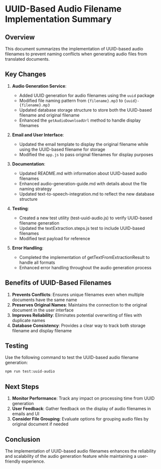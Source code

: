 # UUID-Based Audio Filename Implementation Summary

## Overview

This document summarizes the implementation of UUID-based audio filenames to prevent naming conflicts when generating audio files from translated documents.

## Key Changes

1. **Audio Generation Service**:
   - Added UUID generation for audio filenames using the `uuid` package
   - Modified file naming pattern from `{filename}.mp3` to `{uuid}-{filename}.mp3`
   - Updated database storage structure to store both the UUID-based filename and original filename
   - Enhanced the `getAudioDownloadUrl` method to handle display filenames

2. **Email and User Interface**:
   - Updated the email template to display the original filename while using the UUID-based filename for storage
   - Modified the `app.js` to pass original filenames for display purposes

3. **Documentation**:
   - Updated README.md with information about UUID-based audio filenames
   - Enhanced audio-generation-guide.md with details about the file naming strategy
   - Updated text-to-speech-integration.md to reflect the new database structure

4. **Testing**:
   - Created a new test utility (test-uuid-audio.js) to verify UUID-based filename generation
   - Updated the textExtraction.steps.js test to include UUID-based filenames
   - Modified test payload for reference

5. **Error Handling**:
   - Completed the implementation of getTextFromExtractionResult to handle all formats
   - Enhanced error handling throughout the audio generation process

## Benefits of UUID-Based Filenames

1. **Prevents Conflicts**: Ensures unique filenames even when multiple documents have the same name
2. **Preserves Original Names**: Maintains the connection to the original document in the user interface
3. **Improves Reliability**: Eliminates potential overwriting of files with duplicate names
4. **Database Consistency**: Provides a clear way to track both storage filename and display filename

## Testing

Use the following command to test the UUID-based audio filename generation:

```bash
npm run test:uuid-audio
```

## Next Steps

1. **Monitor Performance**: Track any impact on processing time from UUID generation
2. **User Feedback**: Gather feedback on the display of audio filenames in emails and UI
3. **Consider File Grouping**: Evaluate options for grouping audio files by original document if needed

## Conclusion

The implementation of UUID-based audio filenames enhances the reliability and scalability of the audio generation feature while maintaining a user-friendly experience.
